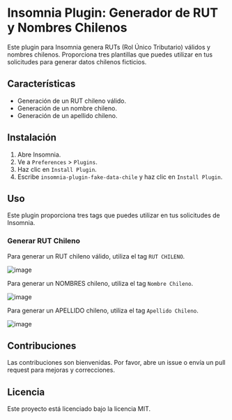 # Insomnia Plugin: Generador de RUT y Nombres Chilenos

Este plugin para Insomnia genera RUTs (Rol Único Tributario) válidos y nombres chilenos. Proporciona tres plantillas que puedes utilizar en tus solicitudes para generar datos chilenos ficticios.

## Características

- Generación de un RUT chileno válido.
- Generación de un nombre chileno.
- Generación de un apellido chileno.

## Instalación

1. Abre Insomnia.
2. Ve a `Preferences` > `Plugins`.
3. Haz clic en `Install Plugin`.
4. Escribe `insomnia-plugin-fake-data-chile` y haz clic en `Install Plugin`.

## Uso

Este plugin proporciona tres tags que puedes utilizar en tus solicitudes de Insomnia.

### Generar RUT Chileno

Para generar un RUT chileno válido, utiliza el tag `RUT CHILENO`.

![image](https://github.com/ricardoarredondo09/insomnia-plugin-fake-data-chile/assets/82064535/4d387ec8-6cb5-4a93-a114-1e87327fc7f8)


Para generar un NOMBRES chileno, utiliza el tag `Nombre Chileno`.

![image](https://github.com/ricardoarredondo09/insomnia-plugin-fake-data-chile/assets/82064535/ab6b311a-305a-4dff-a7be-71db31fd7924)


Para generar un APELLIDO chileno, utiliza el tag `Apellido Chileno`.

![image](https://github.com/ricardoarredondo09/insomnia-plugin-fake-data-chile/assets/82064535/b4588e6a-dc60-43fd-b56d-cdbca235a334)

## Contribuciones
Las contribuciones son bienvenidas. Por favor, abre un issue o envía un pull request para mejoras y correcciones.

## Licencia
Este proyecto está licenciado bajo la licencia MIT.


